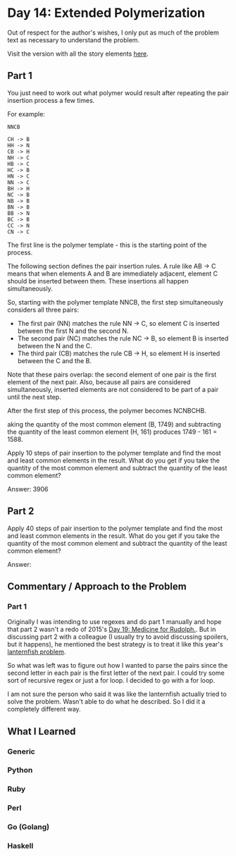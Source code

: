 # Day 14: Extended Polymerization

Out of respect for the author's wishes, I only put as much of the problem text as necessary to understand the problem.

Visit the version with all the story elements [here](https://adventofcode.com/2021/day/14).

## Part 1
You just need to work out what polymer would result after repeating the pair insertion process a few times.

For example:

    NNCB
    
    CH -> B
    HH -> N
    CB -> H
    NH -> C
    HB -> C
    HC -> B
    HN -> C
    NN -> C
    BH -> H
    NC -> B
    NB -> B
    BN -> B
    BB -> N
    BC -> B
    CC -> N
    CN -> C

The first line is the polymer template - this is the starting point of the process.

The following section defines the pair insertion rules. A rule like AB -> C means that when elements A and B are immediately adjacent, element C should be inserted between them. These insertions all happen simultaneously.

So, starting with the polymer template NNCB, the first step simultaneously considers all three pairs:

- The first pair (NN) matches the rule NN -> C, so element C is inserted between the first N and the second N.
- The second pair (NC) matches the rule NC -> B, so element B is inserted between the N and the C.
- The third pair (CB) matches the rule CB -> H, so element H is inserted between the C and the B.

Note that these pairs overlap: the second element of one pair is the first element of the next pair. Also, because all pairs are considered simultaneously, inserted elements are not considered to be part of a pair until the next step.

After the first step of this process, the polymer becomes NCNBCHB.

aking the quantity of the most common element (B, 1749) and subtracting the quantity of the least common element (H, 161) produces 1749 - 161 = 1588.

Apply 10 steps of pair insertion to the polymer template and find the most and least common elements in the result. What do you get if you take the quantity of the most common element and subtract the quantity of the least common element?

Answer: 3906

## Part 2
Apply 40 steps of pair insertion to the polymer template and find the most and least common elements in the result. What do you get if you take the quantity of the most common element and subtract the quantity of the least common element?

Answer: 
## Commentary / Approach to the Problem
### Part 1
Originally I was intending to use regexes and do part 1 manually and hope that part 2 wasn't a redo of 2015's [Day 19: Medicine for Rudolph.](https://github.com/djotaku/adventofcode/tree/b01d90108d87c0a55dfd781f3b5558bcd1b714ba/2015/Day_19). But in discussing part 2 with a colleague (I usually try to avoid discussing spoilers, but it happens), he mentioned the best strategy is to treat it like this year's [lanternfish problem](https://github.com/djotaku/adventofcode/tree/b01d90108d87c0a55dfd781f3b5558bcd1b714ba/2021/Day_06).

So what was left was to figure out how I wanted to parse the pairs since the second letter in each pair is the first letter of the next pair. I could try some sort of recursive regex or just a for loop. I decided to go with a for loop.

I am not sure the person who said it was like the lanternfish actually tried to solve the problem. Wasn't able to do what he described. So I did it a completely different way.

## What I Learned

### Generic

### Python

### Ruby

### Perl

### Go (Golang)

### Haskell

